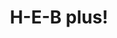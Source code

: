 ---
title: "H-E-B plus!"
url: /san-antonio/h-e-b-plus-south-new-braunfels-avenue/
shop: Supermarkt
---